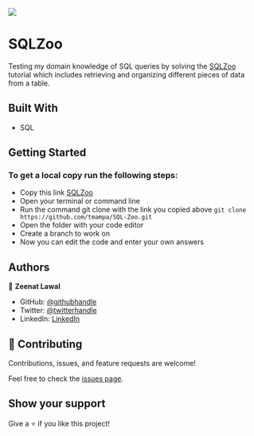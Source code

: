 ![](https://img.shields.io/badge/Microverse-blueviolet)

# SQLZoo
Testing my domain knowledge of SQL queries by solving the [SQLZoo](https://sqlzoo.net/wiki/SQL_Tutorial) tutorial which includes retrieving and organizing different pieces of data from a table.

## Built With

- SQL

## Getting Started

### To get a local copy run the following steps:

- Copy this link [SQLZoo](https://github.com/tmampa/SQL-Zoo)
- Open your terminal or command line
- Run the command git clone with the link you copied above `git clone https://github.com/tmampa/SQL-Zoo.git`
- Open the folder with your code editor
- Create a branch to work on
- Now you can edit the code and enter your own answers

## Authors

👤 **Zeenat Lawal**

- GitHub: [@githubhandle](https://github.com/tmampa)
- Twitter: [@twitterhandle](https://twitter.com/tshephangm_)
- LinkedIn: [LinkedIn](https://www.linkedin.com/in/tshephangmampa/)

## 🤝 Contributing

Contributions, issues, and feature requests are welcome!

Feel free to check the [issues page](https://github.com/tmampa/SQL-Zoo/issues).

## Show your support

Give a ⭐️ if you like this project!